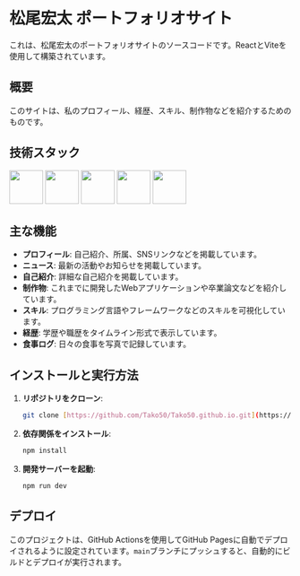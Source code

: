 # 松尾宏太 ポートフォリオサイト

これは、松尾宏太のポートフォリオサイトのソースコードです。ReactとViteを使用して構築されています。

## 概要

このサイトは、私のプロフィール、経歴、スキル、制作物などを紹介するためのものです。


## 技術スタック

<p align="left">
  <img src="https://cdn.jsdelivr.net/gh/devicons/devicon/icons/react/react-original.svg" width="60" height="60"/>
  <img src="https://cdn.jsdelivr.net/gh/devicons/devicon/icons/vite/vite-original.svg" width="60" height="60"/>
  <img src="https://cdn.jsdelivr.net/gh/devicons/devicon/icons/tailwindcss/tailwindcss-plain.svg" width="60" height="60"/>
  <img src="https://cdn.jsdelivr.net/gh/devicons/devicon/icons/javascript/javascript-original.svg" width="60" height="60"/>
  <img src="https://cdn.jsdelivr.net/gh/devicons/devicon/icons/github/github-original.svg" width="60" height="60"/>
</p>



## 主な機能

* **プロフィール**: 自己紹介、所属、SNSリンクなどを掲載しています。
* **ニュース**: 最新の活動やお知らせを掲載しています。
* **自己紹介**: 詳細な自己紹介を掲載しています。
* **制作物**: これまでに開発したWebアプリケーションや卒業論文などを紹介しています。
* **スキル**: プログラミング言語やフレームワークなどのスキルを可視化しています。
* **経歴**: 学歴や職歴をタイムライン形式で表示しています。
* **食事ログ**: 日々の食事を写真で記録しています。

## インストールと実行方法

1.  **リポジトリをクローン**:
    ```bash
    git clone [https://github.com/Tako50/Tako50.github.io.git](https://github.com/Tako50/Tako50.github.io.git)
    ```
2.  **依存関係をインストール**:
    ```bash
    npm install
    ```
3.  **開発サーバーを起動**:
    ```bash
    npm run dev
    ```

## デプロイ

このプロジェクトは、GitHub Actionsを使用してGitHub Pagesに自動でデプロイされるように設定されています。`main`ブランチにプッシュすると、自動的にビルドとデプロイが実行されます。

